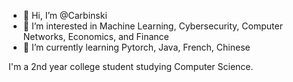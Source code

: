 - 👋 Hi, I’m @Carbinski
- 👀 I’m interested in Machine Learning, Cybersecurity, Computer Networks, Economics, and Finance
- 🌱 I’m currently learning Pytorch, Java, French, Chinese

I'm a 2nd year college student studying Computer Science.

<!---
Carbinski/Carbinski is a ✨ special ✨ repository because its `README.md` (this file) appears on your GitHub profile.
You can click the Preview link to take a look at your changes.
--->
